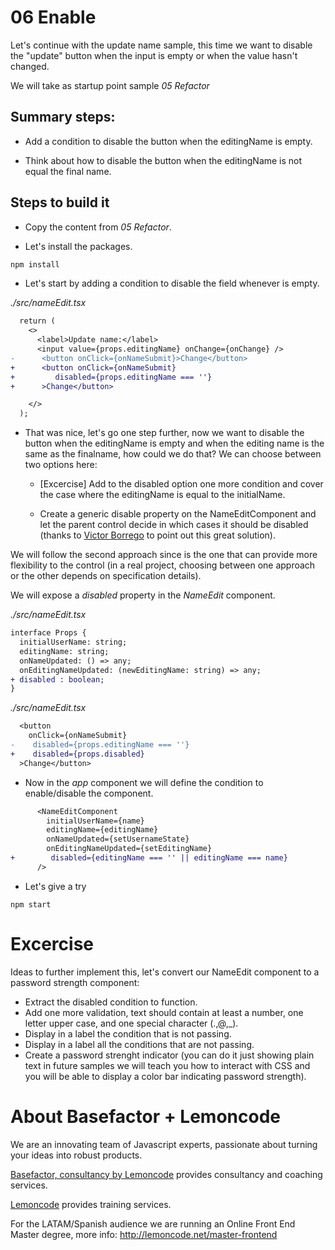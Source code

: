 # 06 Enable

Let's continue with the update name sample, this time we want to disable the
"update" button when the input is empty or when the value hasn't changed.

We will take as startup point sample _05 Refactor_

## Summary steps:

- Add a condition to disable the button when the editingName is empty.

- Think about how to disable the button when the editingName is not equal
  the final name.

## Steps to build it

- Copy the content from _05 Refactor_.

- Let's install the packages.

```bash
npm install
```

- Let's start by adding a condition to disable the field whenever is empty.

_./src/nameEdit.tsx_

```diff
  return (
    <>
      <label>Update name:</label>
      <input value={props.editingName} onChange={onChange} />
-      <button onClick={onNameSubmit}>Change</button>
+      <button onClick={onNameSubmit}
+         disabled={props.editingName === ''}
+      >Change</button>

    </>
  );
```

- That was nice, let's go one step further, now we want to disable the button when
  the editingName is empty and when the editing name is the same as the finalname, how
  could we do that? We can choose between two options here:

  - [Excercise] Add to the disabled option one more condition and cover the case where
    the editingName is equal to the initialName.

  - Create a generic disable property on the NameEditComponent and let the parent control
    decide in which cases it should be disabled (thanks to [Victor Borrego](https://github.com/v-borrego) to point out this great solution).

We will follow the second approach since is the one that can provide more flexibility to the
control (in a real project, choosing between one approach or the other depends on specification details).

We will expose a _disabled_ property in the _NameEdit_ component.

_./src/nameEdit.tsx_

```diff
interface Props {
  initialUserName: string;
  editingName: string;
  onNameUpdated: () => any;
  onEditingNameUpdated: (newEditingName: string) => any;
+ disabled : boolean;
}
```

_./src/nameEdit.tsx_

```diff
  <button
    onClick={onNameSubmit}
-    disabled={props.editingName === ''}
+    disabled={props.disabled}
  >Change</button>
```

- Now in the _app_ component we will define the condition to enable/disable the component.

```diff
      <NameEditComponent
        initialUserName={name}
        editingName={editingName}
        onNameUpdated={setUsernameState}
        onEditingNameUpdated={setEditingName}
+        disabled={editingName === '' || editingName === name}
      />
```

- Let's give a try

```
npm start
```

# Excercise

Ideas to further implement this, let's convert our NameEdit component to a password
strength component:

- Extract the disabled condition to function.
- Add one more validation, text should contain at least a number, one letter upper case,
  and one special character (.,@,\_).
- Display in a label the condition that is not passing.
- Display in a label all the conditions that are not passing.
- Create a password strenght indicator (you can do it just showing plain text
  in future samples we will teach you how to interact with CSS and you will
  be able to display a color bar indicating password strength).

# About Basefactor + Lemoncode

We are an innovating team of Javascript experts, passionate about turning your ideas into robust products.

[Basefactor, consultancy by Lemoncode](http://www.basefactor.com) provides consultancy and coaching services.

[Lemoncode](http://lemoncode.net/services/en/#en-home) provides training services.

For the LATAM/Spanish audience we are running an Online Front End Master degree, more info: http://lemoncode.net/master-frontend

